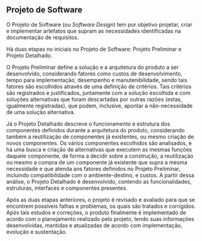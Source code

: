## Projeto de Software

O Projeto de Software (ou _Software Design_) tem por objetivo projetar, criar e implementar artefatos que supram as necessidades identificadas na documentação de requisitos.

Há duas etapas no iniciais no Projeto de Software: Projeto Preliminar e Projeto Detalhado. 

O Projeto Preliminar define a solução e a arquitetura do produto a ser desenvolvido, considerando fatores como custos de desenvolvimento, tempo para implementação, desempenho e manutenibilidade, sendo tais fatores são escolhidos através de uma definição de critérios. Tais critérios são registrados e justificados, juntamente com a solução escolhida e com soluções alternativas que foram descartadas por outras razões (estas, igualmente registradas), que podem, inclusive, apontar a não-necessidade de uma solução alternativa.

Já o Projeto Detalhado descreve o funcionamento e estrutura dos componentes definidos durante a arquitetura do produto, considerando também a reutilização de componentes já existentes, ou mesmo criação de novos componentes. Os vários componentes escolhidos são analisados, e há uma busca e criação de alternativas que executem as mesmas funções daquele componente, de forma a decidir sobre a construção, a reutilização ou mesmo a compra de um componente já existente que supra a mesma necessidade e que atenda aos fatores definidos no Projeto Preliminar, incluindo compatibilidade com o ambiente-destino, e custos. A partir dessa análise, o Projeto Detalhado é desenvolvido, contendo as funcionalidades, estruturas, interfaces e componentes presentes.

Após as duas etapas anteriores, o projeto é revisado e avaliado para que se encontrem possíveis falhas e problemas, os quais são tratados e corrigidos. Após tais estudos e correções, o produto finalmente é implementado de acordo com o planejamento realizado pelo projeto, tendo suas informações desenvolvidas, mantidas e atualizadas de acordo com implementação, evolução e sustentação.

